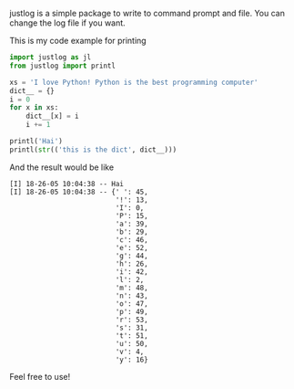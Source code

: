 justlog is a simple package to write to command prompt and file. You can change the log file if you want.

This is my code example for printing

```python
import justlog as jl
from justlog import printl

xs = 'I love Python! Python is the best programming computer'
dict__ = {}
i = 0
for x in xs:
	dict__[x] = i
	i += 1

printl('Hai')
printl(str(('this is the dict', dict__)))
```

And the result would be like

```console
[I] 18-26-05 10:04:38 -- Hai
[I] 18-26-05 10:04:38 -- {' ': 45,
                          '!': 13,
                          'I': 0,
                          'P': 15,
                          'a': 39,
                          'b': 29,
                          'c': 46,
                          'e': 52,
                          'g': 44,
                          'h': 26,
                          'i': 42,
                          'l': 2,
                          'm': 48,
                          'n': 43,
                          'o': 47,
                          'p': 49,
                          'r': 53,
                          's': 31,
                          't': 51,
                          'u': 50,
                          'v': 4,
                          'y': 16}
```

Feel free to use!